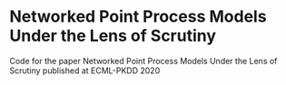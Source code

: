 # Networked Point Process Models Under the Lens of Scrutiny
Code for the paper Networked Point Process Models Under the Lens of Scrutiny published at ECML-PKDD 2020
